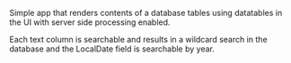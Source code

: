 Simple app that renders contents of a database tables using datatables in the UI with server side processing enabled.

Each text column is searchable and results in a wildcard search in the database and the LocalDate field is searchable by year.